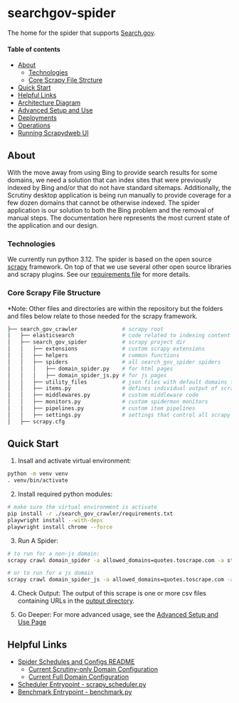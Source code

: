 # searchgov-spider
The home for the spider that supports [Search.gov](https://www.search.gov).

#### Table of contents
* [About](#about)
  * [Technologies](#technologies)
  * [Core Scrapy File Strcture](#core-scrapy-file-structure)
* [Quick Start](#quick-start)
* [Helpful Links](#helpful-links)
* [Architecture Diagram](docs/architecture.md)
* [Advanced Setup and Use](docs/advanced_setup_and_use.md)
* [Deployments](docs/deployments.md)
* [Operations](docs/operations.md)
* [Running Scrapydweb UI](docs/running_scrapydwebui.md)

## About
With the move away from using Bing to provide search results for some domains, we need a solution that can index sites that were previously indexed by Bing and/or that do not have standard sitemaps.  Additionally, the Scrutiny desktop application is being run manually to provide coverage for a few dozen domains that cannot be otherwise indexed.  The spider application is our solution to both the Bing problem and the removal of manual steps.  The documentation here represents the most current state of the application and our design.

### Technologies
We currently run python 3.12.  The spider is based on the open source [scrapy](https://scrapy.org/) framework.  On top of that we use several other open source libraries and scrapy plugins.  See our [requirements file](search_gov_crawler/requirements.txt) for more details.

### Core Scrapy File Structure
*Note: Other files and directories are within the repository but the folders and files below relate to those needed for the scrapy framework.

```bash
├── search_gov_crawler              # scrapy root
|   ├── elasticsearch               # code related to indexing content in elasticsearch
│   ├── search_gov_spider           # scrapy project dir
│   │   ├── extensions              # custom scrapy extensions
│   │   ├── helpers                 # common functions
│   │   ├── spiders                 # all search_gov_spider spiders
│   │   │   ├── domain_spider.py    # for html pages
│   │   │   ├── domain_spider_js.py # for js pages
│   │   ├── utility_files           # json files with default domains to scrape
│   │   ├── items.py                # defines individual output of scrapes
│   │   ├── middlewares.py          # custom middleware code
│   │   ├── monitors.py             # custom spidermon monitors
│   │   ├── pipelines.py            # custom item pipelines
│   │   ├── settings.py             # settings that control all scrapy jobs
│   ├── scrapy.cfg
```

## Quick Start

1. Insall and activate virtual environment:
```bash
python -m venv venv
. venv/bin/activate
```

2. Install required python modules:
```bash
# make sure the virtual environment is activate
pip install -r ./search_gov_crawler/requirements.txt
playwright install --with-deps
playwright install chrome --force
```

3. Run A Spider:
```bash
# to run for a non-js domain:
scrapy crawl domain_spider -a allowed_domains=quotes.toscrape.com -a start_urls=https://quotes.toscrape.com -a output_target=csv

# or to run for a js domain
scrapy crawl domain_spider_js -a allowed_domains=quotes.toscrape.com -a start_urls=https://quotes.toscrape.com/js -a output_target=csv
```

4. Check Output:
The output of this scrape is one or more csv files containing URLs in the [output directory](search_gov_crawler/output).

5. Go Deeper:
For more advanced usage, see the [Advanced Setup and Use Page](docs/advanced_setup_and_use.md)

## Helpful Links
* [Spider Schedules and Configs README](search_gov_crawler/search_gov_spiders/utility_files/README.md)
  * [Current Scrutiny-only Domain Configuration](search_gov_crawler/search_gov_spiders/utility_files/crawl-sites-production-scrutiny.json)
  * [Current Full Domain Configuration](search_gov_crawler/search_gov_spiders/utility_files/crawl-sites-production.json)
* [Scheduler Entrypoint - scrapy_scheduler.py](search_gov_crawler/scrapy_scheduler.py)
* [Benchmark Entrypoint - benchmark.py](search_gov_crawler/benchmark.py)
